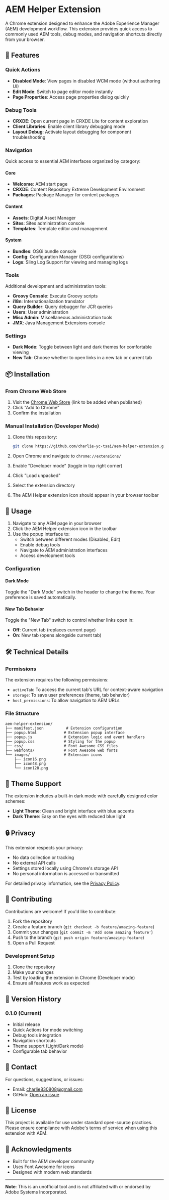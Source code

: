 # AEM Helper Extension

A Chrome extension designed to enhance the Adobe Experience Manager (AEM) development workflow. This extension provides quick access to commonly used AEM tools, debug modes, and navigation shortcuts directly from your browser.

## 🌟 Features

### Quick Actions
- **Disabled Mode**: View pages in disabled WCM mode (without authoring UI)
- **Edit Mode**: Switch to page editor mode instantly
- **Page Properties**: Access page properties dialog quickly

### Debug Tools
- **CRXDE**: Open current page in CRXDE Lite for content exploration
- **Client Libraries**: Enable client library debugging mode
- **Layout Debug**: Activate layout debugging for component troubleshooting

### Navigation
Quick access to essential AEM interfaces organized by category:

#### Core
- **Welcome**: AEM start page
- **CRXDE**: Content Repository Extreme Development Environment
- **Packages**: Package Manager for content packages

#### Content
- **Assets**: Digital Asset Manager
- **Sites**: Sites administration console
- **Templates**: Template editor and management

#### System
- **Bundles**: OSGi bundle console
- **Config**: Configuration Manager (OSGi configurations)
- **Logs**: Sling Log Support for viewing and managing logs

### Tools
Additional development and administration tools:
- **Groovy Console**: Execute Groovy scripts
- **i18n**: Internationalization translator
- **Query Builder**: Query debugger for JCR queries
- **Users**: User administration
- **Misc Admin**: Miscellaneous administration tools
- **JMX**: Java Management Extensions console

### Settings
- **Dark Mode**: Toggle between light and dark themes for comfortable viewing
- **New Tab**: Choose whether to open links in a new tab or current tab

## 📦 Installation

### From Chrome Web Store
1. Visit the [Chrome Web Store](#) (link to be added when published)
2. Click "Add to Chrome"
3. Confirm the installation

### Manual Installation (Developer Mode)
1. Clone this repository:
   ```bash
   git clone https://github.com/charlie-yc-tsai/aem-helper-extension.git
   ```

2. Open Chrome and navigate to `chrome://extensions/`

3. Enable "Developer mode" (toggle in top right corner)

4. Click "Load unpacked"

5. Select the extension directory

6. The AEM Helper extension icon should appear in your browser toolbar

## 🚀 Usage

1. Navigate to any AEM page in your browser
2. Click the AEM Helper extension icon in the toolbar
3. Use the popup interface to:
   - Switch between different modes (Disabled, Edit)
   - Enable debug tools
   - Navigate to AEM administration interfaces
   - Access development tools

### Configuration

#### Dark Mode
Toggle the "Dark Mode" switch in the header to change the theme. Your preference is saved automatically.

#### New Tab Behavior
Toggle the "New Tab" switch to control whether links open in:
- **Off**: Current tab (replaces current page)
- **On**: New tab (opens alongside current tab)

## 🛠️ Technical Details

### Permissions
The extension requires the following permissions:
- `activeTab`: To access the current tab's URL for context-aware navigation
- `storage`: To save user preferences (theme, tab behavior)
- `host_permissions`: To allow navigation to AEM URLs

### File Structure
```
aem-helper-extension/
├── manifest.json          # Extension configuration
├── popup.html            # Extension popup interface
├── popup.js              # Extension logic and event handlers
├── popup.css             # Styling for the popup
├── css/                  # Font Awesome CSS files
├── webfonts/             # Font Awesome web fonts
└── images/               # Extension icons
    ├── icon16.png
    ├── icon48.png
    └── icon128.png
```

## 🎨 Theme Support

The extension includes a built-in dark mode with carefully designed color schemes:
- **Light Theme**: Clean and bright interface with blue accents
- **Dark Theme**: Easy on the eyes with reduced blue light

## 🔒 Privacy

This extension respects your privacy:
- No data collection or tracking
- No external API calls
- Settings stored locally using Chrome's storage API
- No personal information is accessed or transmitted

For detailed privacy information, see the [Privacy Policy](chrome-extension-privacy.md).

## 🤝 Contributing

Contributions are welcome! If you'd like to contribute:

1. Fork the repository
2. Create a feature branch (`git checkout -b feature/amazing-feature`)
3. Commit your changes (`git commit -m 'Add some amazing feature'`)
4. Push to the branch (`git push origin feature/amazing-feature`)
5. Open a Pull Request

### Development Setup
1. Clone the repository
2. Make your changes
3. Test by loading the extension in Chrome (Developer mode)
4. Ensure all features work as expected

## 📝 Version History

### 0.1.0 (Current)
- Initial release
- Quick Actions for mode switching
- Debug tools integration
- Navigation shortcuts
- Theme support (Light/Dark mode)
- Configurable tab behavior

## 📧 Contact

For questions, suggestions, or issues:
- Email: charlie830808@gmail.com
- GitHub: [Open an issue](https://github.com/charlie-yc-tsai/aem-helper-extension/issues)

## 📄 License

This project is available for use under standard open-source practices. Please ensure compliance with Adobe's terms of service when using this extension with AEM.

## 🙏 Acknowledgments

- Built for the AEM developer community
- Uses Font Awesome for icons
- Designed with modern web standards

---

**Note**: This is an unofficial tool and is not affiliated with or endorsed by Adobe Systems Incorporated.